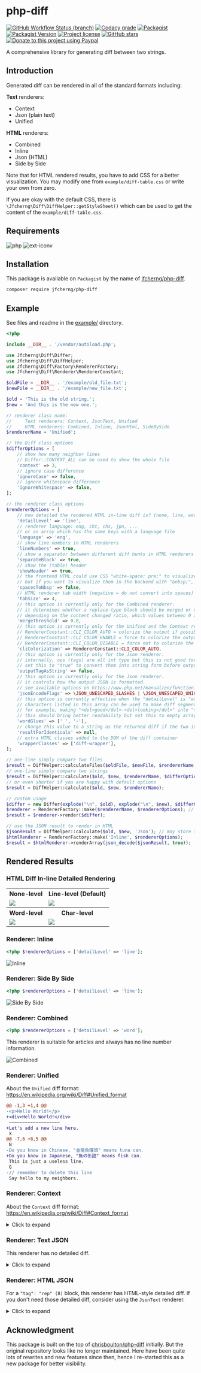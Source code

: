 # php-diff

[![GitHub Workflow Status (branch)](https://img.shields.io/github/workflow/status/jfcherng/php-diff/Main/v6?style=flat-square)](https://github.com/jfcherng/php-diff/actions)
[![Codacy grade](https://img.shields.io/codacy/grade/5b7ab5ed613d48b99f12cd334f6489ff/v6?style=flat-square)](https://app.codacy.com/project/jfcherng/php-diff/dashboard)
[![Packagist](https://img.shields.io/packagist/dt/jfcherng/php-diff?style=flat-square)](https://packagist.org/packages/jfcherng/php-diff)
[![Packagist Version](https://img.shields.io/packagist/v/jfcherng/php-diff?style=flat-square)](https://packagist.org/packages/jfcherng/php-diff)
[![Project license](https://img.shields.io/github/license/jfcherng/php-diff?style=flat-square)](https://github.com/jfcherng/php-diff/blob/v6/LICENSE)
[![GitHub stars](https://img.shields.io/github/stars/jfcherng/php-diff?style=flat-square&logo=github)](https://github.com/jfcherng/php-diff/stargazers)
[![Donate to this project using Paypal](https://img.shields.io/badge/paypal-donate-blue.svg?style=flat-square&logo=paypal)](https://www.paypal.me/jfcherng/5usd)

A comprehensive library for generating diff between two strings.


## Introduction

Generated diff can be rendered in all of the standard formats including:

**Text** renderers:

- Context
- Json (plain text)
- Unified

**HTML** renderers:

- Combined
- Inline
- Json (HTML)
- Side by Side

Note that for HTML rendered results, you have to add CSS for a better visualization.
You may modify one from `example/diff-table.css` or write your own from zero.

If you are okay with the default CSS, there is `\Jfcherng\Diff\DiffHelper::getStyleSheet()`
which can be used to get the content of the `example/diff-table.css`.


## Requirements

![php](https://img.shields.io/badge/php-%E2%89%A57.1.3-blue?style=flat-square)
![ext-iconv](https://img.shields.io/badge/ext-iconv-brightgreen?style=flat-square)


## Installation

This package is available on `Packagist` by the name of [jfcherng/php-diff](https://packagist.org/packages/jfcherng/php-diff).

```bash
composer require jfcherng/php-diff
```


## Example

See files and readme in the [example/](https://github.com/jfcherng/php-diff/blob/v6/example) directory.

```php
<?php

include __DIR__ . '/vendor/autoload.php';

use Jfcherng\Diff\Differ;
use Jfcherng\Diff\DiffHelper;
use Jfcherng\Diff\Factory\RendererFactory;
use Jfcherng\Diff\Renderer\RendererConstant;

$oldFile = __DIR__ . '/example/old_file.txt';
$newFile = __DIR__ . '/example/new_file.txt';

$old = 'This is the old string.';
$new = 'And this is the new one.';

// renderer class name:
//     Text renderers: Context, JsonText, Unified
//     HTML renderers: Combined, Inline, JsonHtml, SideBySide
$rendererName = 'Unified';

// the Diff class options
$differOptions = [
    // show how many neighbor lines
    // Differ::CONTEXT_ALL can be used to show the whole file
    'context' => 3,
    // ignore case difference
    'ignoreCase' => false,
    // ignore whitespace difference
    'ignoreWhitespace' => false,
];

// the renderer class options
$rendererOptions = [
    // how detailed the rendered HTML in-line diff is? (none, line, word, char)
    'detailLevel' => 'line',
    // renderer language: eng, cht, chs, jpn, ...
    // or an array which has the same keys with a language file
    'language' => 'eng',
    // show line numbers in HTML renderers
    'lineNumbers' => true,
    // show a separator between different diff hunks in HTML renderers
    'separateBlock' => true,
    // show the (table) header
    'showHeader' => true,
    // the frontend HTML could use CSS "white-space: pre;" to visualize consecutive whitespaces
    // but if you want to visualize them in the backend with "&nbsp;", you can set this to true
    'spacesToNbsp' => false,
    // HTML renderer tab width (negative = do not convert into spaces)
    'tabSize' => 4,
    // this option is currently only for the Combined renderer.
    // it determines whether a replace-type block should be merged or not
    // depending on the content changed ratio, which values between 0 and 1.
    'mergeThreshold' => 0.8,
    // this option is currently only for the Unified and the Context renderers.
    // RendererConstant::CLI_COLOR_AUTO = colorize the output if possible (default)
    // RendererConstant::CLI_COLOR_ENABLE = force to colorize the output
    // RendererConstant::CLI_COLOR_DISABLE = force not to colorize the output
    'cliColorization' => RendererConstant::CLI_COLOR_AUTO,
    // this option is currently only for the Json renderer.
    // internally, ops (tags) are all int type but this is not good for human reading.
    // set this to "true" to convert them into string form before outputting.
    'outputTagAsString' => false,
    // this option is currently only for the Json renderer.
    // it controls how the output JSON is formatted.
    // see available options on https://www.php.net/manual/en/function.json-encode.php
    'jsonEncodeFlags' => \JSON_UNESCAPED_SLASHES | \JSON_UNESCAPED_UNICODE,
    // this option is currently effective when the "detailLevel" is "word"
    // characters listed in this array can be used to make diff segments into a whole
    // for example, making "<del>good</del>-<del>looking</del>" into "<del>good-looking</del>"
    // this should bring better readability but set this to empty array if you do not want it
    'wordGlues' => [' ', '-'],
    // change this value to a string as the returned diff if the two input strings are identical
    'resultForIdenticals' => null,
    // extra HTML classes added to the DOM of the diff container
    'wrapperClasses' => ['diff-wrapper'],
];

// one-line simply compare two files
$result = DiffHelper::calculateFiles($oldFile, $newFile, $rendererName, $differOptions, $rendererOptions);
// one-line simply compare two strings
$result = DiffHelper::calculate($old, $new, $rendererName, $differOptions, $rendererOptions);
// or even shorter if you are happy with default options
$result = DiffHelper::calculate($old, $new, $rendererName);

// custom usage
$differ = new Differ(explode("\n", $old), explode("\n", $new), $differOptions);
$renderer = RendererFactory::make($rendererName, $rendererOptions); // or your own renderer object
$result = $renderer->render($differ);

// use the JSON result to render in HTML
$jsonResult = DiffHelper::calculate($old, $new, 'Json'); // may store the JSON result in your database
$htmlRenderer = RendererFactory::make('Inline', $rendererOptions);
$result = $htmlRenderer->renderArray(json_decode($jsonResult, true));
```


## Rendered Results


### HTML Diff In-line Detailed Rendering

<table>
  <tr>
    <th>None-level</th>
    <th>Line-level (Default)</th>
  </tr>
  <tr>
    <td><img src="https://raw.githubusercontent.com/jfcherng/php-diff/v6/example/images/inline-none-level-diff.png"></td>
    <td><img src="https://raw.githubusercontent.com/jfcherng/php-diff/v6/example/images/inline-line-level-diff.png"></td>
  </tr>
  <tr>
    <th>Word-level</th>
    <th>Char-level</th>
  </tr>
  <tr>
    <td><img src="https://raw.githubusercontent.com/jfcherng/php-diff/v6/example/images/inline-word-level-diff.png"></td>
    <td><img src="https://raw.githubusercontent.com/jfcherng/php-diff/v6/example/images/inline-char-level-diff.png"></td>
  </tr>
</table>


### Renderer: Inline

```php
<?php $rendererOptions = ['detailLevel' => 'line'];
```

![Inline](https://raw.githubusercontent.com/jfcherng/php-diff/v6/example/images/inline-renderer.png)


### Renderer: Side By Side

```php
<?php $rendererOptions = ['detailLevel' => 'line'];
```

![Side By Side](https://raw.githubusercontent.com/jfcherng/php-diff/v6/example/images/side-by-side-renderer.png)


### Renderer: Combined

```php
<?php $rendererOptions = ['detailLevel' => 'word'];
```

This renderer is suitable for articles and always has no line number information.

![Combined](https://raw.githubusercontent.com/jfcherng/php-diff/v6/example/images/combined-renderer-word-level.png)


### Renderer: Unified

About the `Unified` diff format: https://en.wikipedia.org/wiki/Diff#Unified_format

```diff
@@ -1,3 +1,4 @@
-<p>Hello World!</p>
+<div>Hello World!</div>
 ~~~~~~~~~~~~~~~~~~~
+Let's add a new line here.
 X
@@ -7,6 +8,5 @@
 N
-Do you know in Chinese, "金槍魚罐頭" means tuna can.
+Do you know in Japanese, "魚の缶詰" means fish can.
 This is just a useless line.
 G
-// remember to delete this line
 Say hello to my neighbors.
```


### Renderer: Context

About the `Context` diff format: https://en.wikipedia.org/wiki/Diff#Context_format

<details><summary>Click to expand</summary>

```diff
***************
*** 1,3 ****
! <p>Hello World!</p>
  ~~~~~~~~~~~~~~~~~~~
  X
--- 1,4 ----
! <div>Hello World!</div>
  ~~~~~~~~~~~~~~~~~~~
+ Let's add a new line here.
  X
***************
*** 7,12 ****
  N
! Do you know in Chinese, "金槍魚罐頭" means tuna can.
  This is just a useless line.
  G
- // remember to delete this line
  Say hello to my neighbors.
--- 8,12 ----
  N
! Do you know in Japanese, "魚の缶詰" means fish can.
  This is just a useless line.
  G
  Say hello to my neighbors.
```

</details>


### Renderer: Text JSON

This renderer has no detailed diff.

<details><summary>Click to expand</summary>

```json
[
  [
    {
      "tag": "rep",
      "old": {
        "offset": 0,
        "lines": ["<p>Hello World! Good-looking.</p>"]
      },
      "new": {
        "offset": 0,
        "lines": ["<div>Hello World! Bad-tempered.</div>"]
      }
    },
    {
      "tag": "eq",
      "old": {
        "offset": 1,
        "lines": ["~~~~~~~~~~~~~~~~~~~"]
      },
      "new": {
        "offset": 1,
        "lines": ["~~~~~~~~~~~~~~~~~~~"]
      }
    },
    {
      "tag": "ins",
      "old": {
        "offset": 2,
        "lines": []
      },
      "new": {
        "offset": 2,
        "lines": ["Let's add a new line here."]
      }
    },
    {
      "tag": "eq",
      "old": {
        "offset": 2,
        "lines": ["X"]
      },
      "new": {
        "offset": 3,
        "lines": ["X"]
      }
    }
  ],
  [
    {
      "tag": "eq",
      "old": {
        "offset": 6,
        "lines": ["N"]
      },
      "new": {
        "offset": 7,
        "lines": ["N"]
      }
    },
    {
      "tag": "rep",
      "old": {
        "offset": 7,
        "lines": ["Do you know in Chinese, \"金槍魚罐頭\" means tuna can."]
      },
      "new": {
        "offset": 8,
        "lines": ["Do you know in Japanese, \"魚の缶詰\" means fish can."]
      }
    },
    {
      "tag": "eq",
      "old": {
        "offset": 8,
        "lines": ["\t  \tTab visulization test.", "G"]
      },
      "new": {
        "offset": 9,
        "lines": ["\t  \tTab visulization test.", "G"]
      }
    },
    {
      "tag": "del",
      "old": {
        "offset": 10,
        "lines": ["// remember to delete this line"]
      },
      "new": {
        "offset": 11,
        "lines": []
      }
    },
    {
      "tag": "eq",
      "old": {
        "offset": 11,
        "lines": ["Say hello to my neighbors."]
      },
      "new": {
        "offset": 11,
        "lines": ["Say hello to my neighbors."]
      }
    }
  ],
  [
    {
      "tag": "eq",
      "old": {
        "offset": 14,
        "lines": ["B"]
      },
      "new": {
        "offset": 14,
        "lines": ["B"]
      }
    },
    {
      "tag": "rep",
      "old": {
        "offset": 15,
        "lines": ["Donec rutrum."]
      },
      "new": {
        "offset": 15,
        "lines": ["Donec rutrum test.", "There is a new inserted line."]
      }
    },
    {
      "tag": "eq",
      "old": {
        "offset": 16,
        "lines": ["C"]
      },
      "new": {
        "offset": 17,
        "lines": ["C"]
      }
    },
    {
      "tag": "rep",
      "old": {
        "offset": 17,
        "lines": ["Sed dictum lorem ipsum."]
      },
      "new": {
        "offset": 18,
        "lines": ["Sed dolor lorem ipsum hendrerit."]
      }
    },
    {
      "tag": "eq",
      "old": {
        "offset": 18,
        "lines": [""]
      },
      "new": {
        "offset": 19,
        "lines": [""]
      }
    }
  ]
]
```

</details>


### Renderer: HTML JSON

For a `"tag": "rep" (8)` block, this renderer has HTML-style detailed diff.
If you don't need those detailed diff, consider using the `JsonText` renderer.

<details><summary>Click to expand</summary>

```json
[
  [
    {
      "tag": "rep",
      "old": {
        "offset": 0,
        "lines": ["&lt;<del>p&gt;Hello World! Good-looking.&lt;/p</del>&gt;"]
      },
      "new": {
        "offset": 0,
        "lines": ["&lt;<ins>div&gt;Hello World! Bad-tempered.&lt;/div</ins>&gt;"]
      }
    },
    {
      "tag": "eq",
      "old": {
        "offset": 1,
        "lines": ["~~~~~~~~~~~~~~~~~~~"]
      },
      "new": {
        "offset": 1,
        "lines": ["~~~~~~~~~~~~~~~~~~~"]
      }
    },
    {
      "tag": "ins",
      "old": {
        "offset": 2,
        "lines": [""]
      },
      "new": {
        "offset": 2,
        "lines": ["Let's add a new line here."]
      }
    },
    {
      "tag": "eq",
      "old": {
        "offset": 2,
        "lines": ["X"]
      },
      "new": {
        "offset": 3,
        "lines": ["X"]
      }
    }
  ],
  [
    {
      "tag": "eq",
      "old": {
        "offset": 6,
        "lines": ["N"]
      },
      "new": {
        "offset": 7,
        "lines": ["N"]
      }
    },
    {
      "tag": "rep",
      "old": {
        "offset": 7,
        "lines": ["Do you know in <del>Chinese, \"金槍魚罐頭\" means tuna</del> can."]
      },
      "new": {
        "offset": 8,
        "lines": ["Do you know in <ins>Japanese, \"魚の缶詰\" means fish</ins> can."]
      }
    },
    {
      "tag": "eq",
      "old": {
        "offset": 8,
        "lines": ["\t  \tTab visulization test.", "G"]
      },
      "new": {
        "offset": 9,
        "lines": ["\t  \tTab visulization test.", "G"]
      }
    },
    {
      "tag": "del",
      "old": {
        "offset": 10,
        "lines": ["// remember to delete this line"]
      },
      "new": {
        "offset": 11,
        "lines": [""]
      }
    },
    {
      "tag": "eq",
      "old": {
        "offset": 11,
        "lines": ["Say hello to my neighbors."]
      },
      "new": {
        "offset": 11,
        "lines": ["Say hello to my neighbors."]
      }
    }
  ],
  [
    {
      "tag": "eq",
      "old": {
        "offset": 14,
        "lines": ["B"]
      },
      "new": {
        "offset": 14,
        "lines": ["B"]
      }
    },
    {
      "tag": "rep",
      "old": {
        "offset": 15,
        "lines": ["Donec rutrum."]
      },
      "new": {
        "offset": 15,
        "lines": ["Donec rutrum test.", "There is a new inserted line."]
      }
    },
    {
      "tag": "eq",
      "old": {
        "offset": 16,
        "lines": ["C"]
      },
      "new": {
        "offset": 17,
        "lines": ["C"]
      }
    },
    {
      "tag": "rep",
      "old": {
        "offset": 17,
        "lines": ["Sed d<del>ictum lorem ipsum</del>."]
      },
      "new": {
        "offset": 18,
        "lines": ["Sed d<ins>olor lorem ipsum hendrerit</ins>."]
      }
    },
    {
      "tag": "eq",
      "old": {
        "offset": 18,
        "lines": [""]
      },
      "new": {
        "offset": 19,
        "lines": [""]
      }
    }
  ]
]
```

</details>


## Acknowledgment

This package is built on the top of [chrisboulton/php-diff](https://github.com/chrisboulton/php-diff) initially.
But the original repository looks like no longer maintained.
Here have been quite lots of rewrites and new features since then, hence I re-started this as a new package for better visibility.
